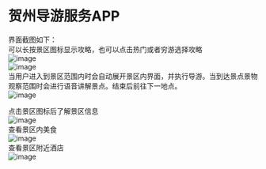 # 贺州导游服务APP

界面截图如下：  
可以长按景区图标显示攻略，也可以点击热门或者穷游选择攻略    
![image](https://github.com/TTWindRises/hztripapp/blob/master/strategy.png)    
![image](https://github.com/TTWindRises/hztripapp/blob/master/strategy2.png)    
当用户进入到景区范围内时会自动展开景区内界面，并执行导游。当到达景点景物观察范围时会进行语音讲解景点。结束后前往下一地点。      
![image](https://github.com/TTWindRises/hztripapp/blob/master/spot_gride.png)    

点击景区图标后了解景区信息  
![image](https://github.com/TTWindRises/hztripapp/blob/master/spot.png)  
查看景区内美食  
![image](https://github.com/TTWindRises/hztripapp/blob/master/food.png)  
查看景区附近酒店  
![image](https://github.com/TTWindRises/hztripapp/blob/master/hotel.png)  

